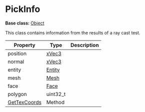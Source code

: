 # PickInfo

**Base class:** [Object](Object.md)

This class contains information from the results of a ray cast test.

| Property | Type | Description |
| ----- | ----- | ----- |
| position | [xVec3](xVec3.md) | |
| normal | [xVec3](xVec3.md) | |
| entity | [Entity](Entity.md) | |
| mesh | [Mesh](Mesh.md) | |
| face | [Face](Face.md) | |
| polygon | uint32_t | |
| [GetTexCoords](PickInfo_GetTexCoords.md) | Method | |
